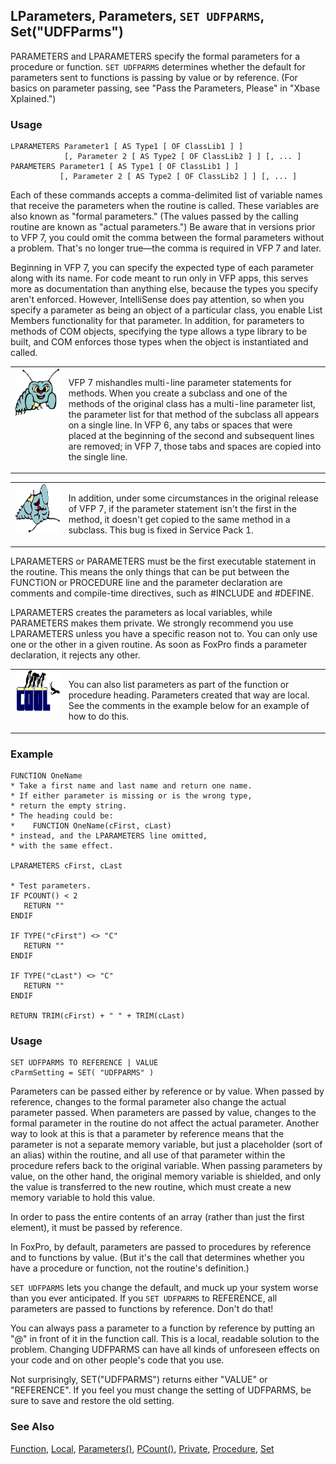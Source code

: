 ## LParameters, Parameters, `SET UDFPARMS`, Set("UDFParms")

PARAMETERS and LPARAMETERS specify the formal parameters for a procedure or function. `SET UDFPARMS` determines whether the default for parameters sent to functions is passing by value or by reference. (For basics on parameter passing, see "Pass the Parameters, Please" in "Xbase Xplained.")

### Usage

```foxpro
LPARAMETERS Parameter1 [ AS Type1 [ OF ClassLib1 ] ]
            [, Parameter 2 [ AS Type2 [ OF ClassLib2 ] ] [, ... ]
PARAMETERS Parameter1 [ AS Type1 [ OF ClassLib1 ] ]
           [, Parameter 2 [ AS Type2 [ OF ClassLib2 ] ] [, ... ]
```

Each of these commands accepts a comma-delimited list of variable names that receive the parameters when the routine is called. These variables are also known as "formal parameters." (The values passed by the calling routine are known as "actual parameters.") Be aware that in versions prior to VFP 7, you could omit the comma between the formal parameters without a problem. That's no longer true&mdash;the comma is required in VFP 7 and later.

Beginning in VFP 7, you can specify the expected type of each parameter along with its name. For code meant to run only in VFP apps, this serves more as documentation than anything else, because the types you specify aren't enforced. However, IntelliSense does pay attention, so when you specify a parameter as being an object of a particular class, you enable List Members functionality for that parameter. In addition, for parameters to methods of COM objects, specifying the type allows a type library to be built, and COM enforces those types when the object is instantiated and called.

<table>
<tr>
  <td width="17%" valign="top">
<img width="95" height="77" src="bug.gif">
  </td>
  <td width="83%">
  <p>VFP 7 mishandles multi-line parameter statements for methods. When you create a subclass and one of the methods of the original class has a multi-line parameter list, the parameter list for that method of the subclass all appears on a single line. In VFP 6, any tabs or spaces that were placed at the beginning of the second and subsequent lines are removed; in VFP 7, those tabs and spaces are copied into the single line. </p>
  </td>
 </tr>
</table>

<table>
<tr>
  <td width="17%" valign="top">
<img width="95" height="78" src="fixbug1.gif">
  </td>
  <td width="83%" valign="top">
  <p>In addition, under some circumstances in the original release of VFP 7, if the parameter statement isn't the first in the method, it doesn't get copied to the same method in a subclass. This bug is fixed in Service Pack 1.</p>
  </td>
 </tr>
</table>

LPARAMETERS or PARAMETERS must be the first executable statement in the routine. This means the only things that can be put between the FUNCTION or PROCEDURE line and the parameter declaration are comments and compile-time directives, such as #INCLUDE and #DEFINE.

LPARAMETERS creates the parameters as local variables, while PARAMETERS makes them private. We strongly recommend you use LPARAMETERS unless you have a specific reason not to. You can only use one or the other in a given routine. As soon as FoxPro finds a parameter declaration, it rejects any other.

<table>
<tr>
  <td width="17%" valign="top">
<img width="114" height="66" src="cool.gif">
  </td>
  <td width="83%">
  <p>You can also list parameters as part of the function or procedure heading. Parameters created that way are local. See the comments in the example below for an example of how to do this.</p>
  </td>
 </tr>
</table>

### Example

```foxpro
FUNCTION OneName
* Take a first name and last name and return one name.
* If either parameter is missing or is the wrong type,
* return the empty string.
* The heading could be:
*    FUNCTION OneName(cFirst, cLast)
* instead, and the LPARAMETERS line omitted,
* with the same effect.

LPARAMETERS cFirst, cLast

* Test parameters.
IF PCOUNT() < 2
   RETURN ""
ENDIF

IF TYPE("cFirst") <> "C"
   RETURN ""
ENDIF

IF TYPE("cLast") <> "C"
   RETURN ""
ENDIF

RETURN TRIM(cFirst) + " " + TRIM(cLast)
```
### Usage

```foxpro
SET UDFPARMS TO REFERENCE | VALUE
cParmSetting = SET( "UDFPARMS" )
```

Parameters can be passed either by reference or by value. When passed by reference, changes to the formal parameter also change the actual parameter passed. When parameters are passed by value, changes to the formal parameter in the routine do not affect the actual parameter. Another way to look at this is that a parameter by reference means that the parameter is not a separate memory variable, but just a placeholder (sort of an alias) within the routine, and all use of that parameter within the procedure refers back to the original variable. When passing parameters by value, on the other hand, the original memory variable is shielded, and only the value is transferred to the new routine, which must create a new memory variable to hold this value.

In order to pass the entire contents of an array (rather than just the first element), it must be passed by reference.

In FoxPro, by default, parameters are passed to procedures by reference and to functions by value. (But it's the call that determines whether you have a procedure or function, not the routine's definition.) 

`SET UDFPARMS` lets you change the default, and muck up your system worse than you ever anticipated. If you `SET UDFPARMS` to REFERENCE, all parameters are passed to functions by reference. Don't do that!

You can always pass a parameter to a function by reference by putting an "@" in front of it in the function call. This is a local, readable solution to the problem. Changing UDFPARMS can have all kinds of unforeseen effects on your code and on other people's code that you use.

Not surprisingly, SET("UDFPARMS") returns either "VALUE" or "REFERENCE". If you feel you must change the setting of UDFPARMS, be sure to save and restore the old setting.

### See Also

[Function](s4g219.md), [Local](s4g220.md), [Parameters()](s4g440.md), [PCount()](s4g440.md), [Private](s4g220.md), [Procedure](s4g219.md), [Set](s4g126.md)